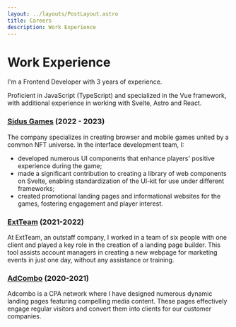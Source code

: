 ```yaml
---
layout: ../layouts/PostLayout.astro
title: Careers
description: Work Experience
---
```


# Work Experience

I'm a Frontend Developer with 3 years of experience.

Proficient in JavaScript (TypeScript) and specialized in the Vue framework, with additional experience in working with Svelte, Astro and React.

### <a href="https://www.sidusheroes.com" target="_blank">Sidus Games</a> (2022 - 2023)

The company specializes in creating browser and mobile games united by a common NFT universe. In the interface development team, I:

- developed numerous UI components that enhance players' positive experience during the game;
- made a significant contribution to creating a library of web components on Svelte, enabling standardization of the UI-kit for use under different frameworks;
- created promotional landing pages and informational websites for the games, fostering engagement and player interest.

### <a href="https://extteam.ru/" target="_blank">ExtTeam</a> (2021-2022)

At ExtTeam, an outstaff company, I worked in a team of six people with one client and played a key role in the creation of a landing page builder. This tool assists account managers in creating a new webpage for marketing events in just one day, without any assistance or training.

### <a href="https://adcombo.com/" target="_blank">AdCombo</a> (2020-2021)

Adcombo is a CPA network where I have designed numerous dynamic landing pages featuring compelling media content. These pages effectively engage regular visitors and convert them into clients for our customer companies.

